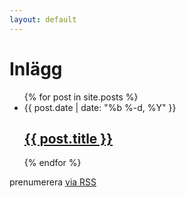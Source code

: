 ```yaml
---
layout: default
---
```


<div class="home">
  <h1 class="post-list-heading">Inlägg</h1>
  <ul class="post-list">
    {% for post in site.posts %}
      <li>
        <span class="post-meta">{{ post.date | date: "%b %-d, %Y" }}</span>
        <h2>
          <a class="post-link" href="{{ post.url | prepend: site.baseurl }}">{{ post.title }}</a>
        </h2>
      </li>
    {% endfor %}
  </ul>
  <p class="rss-subscribe">prenumerera <a href="{{ "/feed.xml" | prepend: site.baseurl }}">via RSS</a></p>
</div>
